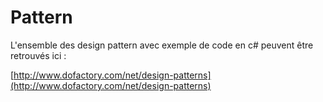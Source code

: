 # Pattern

L'ensemble des design pattern avec exemple de code en c\# peuvent être retrouvés ici :

[http://www.dofactory.com/net/design-patterns](http://www.dofactory.com/net/design-patterns)

